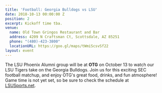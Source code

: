```yaml
---
title: 'Football: Georgia Bulldogs vs LSU'
date: 2018-10-13 00:00:00 Z
position: 2
excerpt: Kickoff time tba.
venue:
  name: Old Town Gringos Restaurant and Bar
  address: 4209 N Craftsman Ct, Scottsdale, AZ 85251
  phone: "(480)-423-3800"
  locationURL: https://goo.gl/maps/tWmiScsvSf22
layout: event
---
```


The LSU Phoenix Alumni group will be at **OTG** on October 13 to watch our LSU Tigers take on the Georgia Bulldogs. Join us for this exciting SEC football matchup, and enjoy OTG's great food, drinks, and fun atmosphere! Game time is not yet set, so be sure to check the schedule at [LSUSports.net](http://www.lsusports.net/SportSelect.dbml?SPID=2164&SPSID=27811&DB_OEM_ID=5200).
